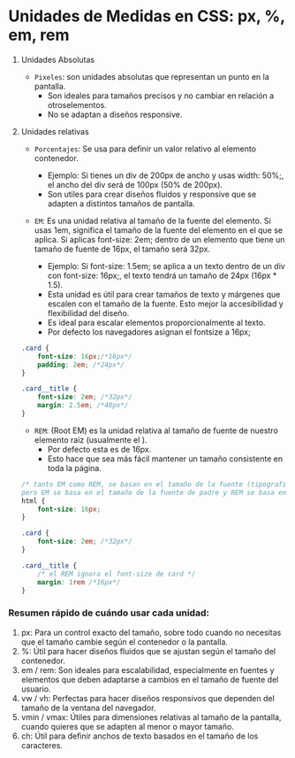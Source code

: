 # Unidades de Medidas en CSS: px, %, em, rem
1. Unidades Absolutas
    - `Pixeles`: son unidades absolutas que representan un punto en la pantalla.
        - Son ideales para tamaños precisos y no cambiar en relación a otroselementos.
        - No se adaptan a diseños responsive.

2. Unidades relativas
    - `Porcentajes`: Se usa para definir un valor relativo al elemento contenedor.
        - Ejemplo: Si tienes un div de 200px de ancho y usas width: 50%;, el ancho del div será de 100px (50% de 200px).
        - Son utiles para crear diseños fluidos y responsive que se adapten a distintos tamaños de pantalla.

    - `EM`: Es una unidad relativa al tamaño de la fuente del elemento. Si usas 1em, significa el tamaño de la fuente del elemento en el que se aplica. Si aplicas font-size: 2em; dentro de un elemento que tiene un tamaño de fuente de 16px, el tamaño será 32px.

        - Ejemplo: Si font-size: 1.5em; se aplica a un texto dentro de un div con font-size: 16px;, el texto tendrá un tamaño de 24px (16px * 1.5).
        - Esta unidad es útil para crear tamaños de texto y márgenes que    escalen con el tamaño de la fuente. Esto mejor la accesibilidad y  flexibilidad del diseño.
        - Es ideal para escalar elementos proporcionalmente al texto.
        - Por defecto los navegadores asignan el fontsize a 16px;

    ```css
    .card {
        font-size: 16px;/*16px*/
        padding: 2em; /*24px*/
    }

    .card__title {
        font-size: 2em; /*32px*/
        margin: 2.5em; /*40px*/
    }
    ```

    - `REM`: (Root EM) es la unidad relativa al tamaño de fuente de nuestro elemento raiz (usualmente el <html>). 
        - Por defecto esta es de 16px.
        - Esto hace que sea más fácil mantener un tamaño consistente en toda la página.



    ```css 
    /* tanto EM como REM, se basan en el tamaño de la fuente (tipografia)
    pero EM se basa en el tamaño de la fuente de padre y REM se basa en el  tamaño de la fuente del html entero  */
    html {
        font-size: 16px;
    }

    .card {
        font-size: 2em; /*32px*/
    }

    .card__title {
        /* el REM ignora el font-size de card */
        margin: 1rem /*16px*/
    }
    ```



### Resumen rápido de cuándo usar cada unidad:

1. px: Para un control exacto del tamaño, sobre todo cuando no necesitas que el tamaño cambie según el contenedor o la pantalla.
2. %: Útil para hacer diseños fluidos que se ajustan según el tamaño del contenedor.
3. em / rem: Son ideales para escalabilidad, especialmente en fuentes y elementos que deben adaptarse a cambios en el tamaño de fuente del usuario.
4. vw / vh: Perfectas para hacer diseños responsivos que dependen del tamaño de la ventana del navegador.
5. vmin / vmax: Útiles para dimensiones relativas al tamaño de la pantalla, cuando quieres que se adapten al menor o mayor tamaño.
6. ch: Útil para definir anchos de texto basados en el tamaño de los caracteres.